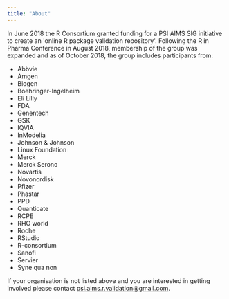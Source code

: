 ```yaml
---
title: "About"
---
```


In June 2018 the R Consortium granted funding for a PSI AIMS SIG initiative to create an 'online R package validation repository'.  Following the R in Pharma Conference in August 2018, membership of the group was expanded and as of October 2018, the group includes participants from:

* Abbvie
* Amgen
* Biogen
* Boehringer-Ingelheim
* Eli Lilly
* FDA
* Genentech
* GSK
* IQVIA
* InModelia
* Johnson & Johnson
* Linux Foundation
* Merck
* Merck Serono
* Novartis
* Novonordisk
* Pfizer
* Phastar
* PPD
* Quanticate
* RCPE
* RHO world
* Roche 
* RStudio
* R-consortium
* Sanofi
* Servier
* Syne qua non

If your organisation is not listed above and you are interested in getting involved please contact <psi.aims.r.validation@gmail.com>.